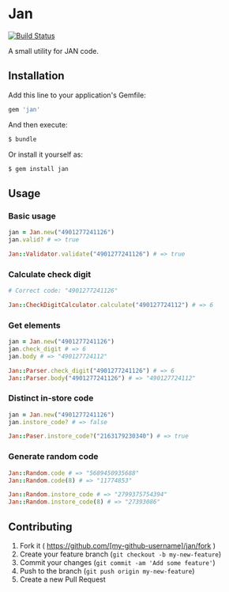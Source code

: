 # Jan

[![Build Status](https://travis-ci.org/s-osa/jan.svg?branch=master)](https://travis-ci.org/s-osa/jan)

A small utility for JAN code.


## Installation

Add this line to your application's Gemfile:

```ruby
gem 'jan'
```

And then execute:

```sh
$ bundle
```

Or install it yourself as:

```sh
$ gem install jan
```


## Usage

### Basic usage

```ruby
jan = Jan.new("4901277241126")
jan.valid? # => true

Jan::Validator.validate("4901277241126") # => true
```

### Calculate check digit

```ruby
# Correct code: "4901277241126"

Jan::CheckDigitCalculator.calculate("490127724112") # => 6
```


### Get elements

```ruby
jan = Jan.new("4901277241126")
jan.check_digit # => 6
jan.body # => "490127724112"

Jan::Parser.check_digit("4901277241126") # => 6
Jan::Parser.body("4901277241126") # => "490127724112"
```

### Distinct in-store code

```ruby
jan = Jan.new("4901277241126")
jan.instore_code? # => false

Jan::Paser.instore_code?("2163179230340") # => true
```

### Generate random code

```ruby
Jan::Random.code # => "5689450935688"
Jan::Random.code(8) # => "11774853"

Jan::Random.instore_code # => "2799375754394"
Jan::Random.instore_code(8) # => "27393086"

```


## Contributing

1. Fork it ( https://github.com/[my-github-username]/jan/fork )
2. Create your feature branch (`git checkout -b my-new-feature`)
3. Commit your changes (`git commit -am 'Add some feature'`)
4. Push to the branch (`git push origin my-new-feature`)
5. Create a new Pull Request
